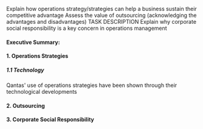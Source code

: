 Explain how operations strategy/strategies can help a business
sustain their competitive advantage
Assess the value of outsourcing (acknowledging the advantages
and disadvantages)
TASK
DESCRIPTION
Explain why corporate social responsibility is a key concern in
operations management


#### Executive Summary:



#### 1. Operations Strategies



##### 1.1 Technology

Qantas' use of operations strategies have been shown through their technological developments 

#### 2. Outsourcing



#### 3. Corporate Social Responsibility



